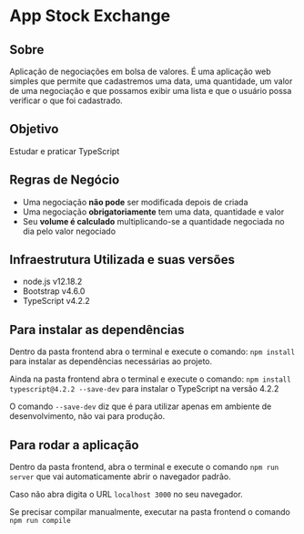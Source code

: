 # App Stock Exchange


## Sobre
Aplicação de negociações em bolsa de valores. É uma aplicação web 
simples que permite que cadastremos uma data, uma quantidade, um valor de 
uma negociação e que possamos exibir uma lista e que o usuário 
possa verificar o que foi cadastrado.

## Objetivo
Estudar e praticar TypeScript

## Regras de Negócio

* Uma negociação **não pode** ser modificada depois de criada
* Uma negociação **obrigatoriamente** tem uma data, quantidade e valor
* Seu **volume é calculado** multiplicando-se a quantidade negociada no dia pelo valor negociado

## Infraestrutura Utilizada e suas versões

* node.js v12.18.2
* Bootstrap v4.6.0
* TypeScript v4.2.2


## Para instalar as dependências 

Dentro da pasta frontend abra o terminal e execute o comando: 
`npm install` para instalar as dependências necessárias ao projeto. 

Ainda na pasta frontend abra o terminal e execute o comando: 
`npm install typescript@4.2.2 --save-dev` para instalar o TypeScript na versão 4.2.2

O comando `--save-dev` diz que é para utilizar apenas em ambiente de desenvolvimento, não vai para produção.


## Para rodar a aplicação

Dentro da pasta frontend, abra o terminal e execute o comando
`npm run server` que vai automaticamente abrir o navegador padrão.

Caso não abra digita o URL `localhost 3000` no seu navegador.

Se precisar compilar manualmente, executar na pasta frontend o 
comando `npm run compile`


